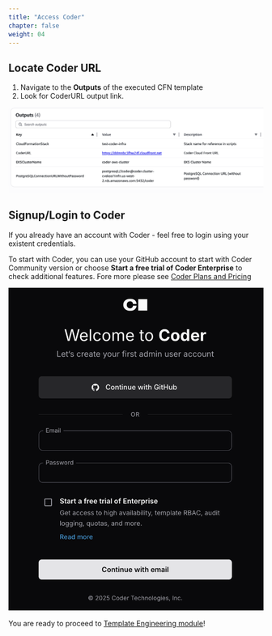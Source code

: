 ```yaml
---
title: "Access Coder"
chapter: false
weight: 04
--- 
```


## Locate Coder URL

1. Navigate to the **Outputs** of the executed CFN template
2. Look for CoderURL output link.

![Event Outputs Location](/static/images/coder-cfn-outputs.png)

## Signup/Login to Coder

If you already have an account with Coder - feel free to login using your existent credentials. 

To start with Coder, you can use your GitHub account to start with Coder Community version or choose **Start a free trial of Coder Enterprise** to check additional features. Fore more please see [Coder Plans and Pricing](https://coder.com/pricing)

![Event Outputs Location](/static/images/coder-signup-login.png)

You are ready to proceed to [Template Engineering module](3_template-engineering/index.html)!